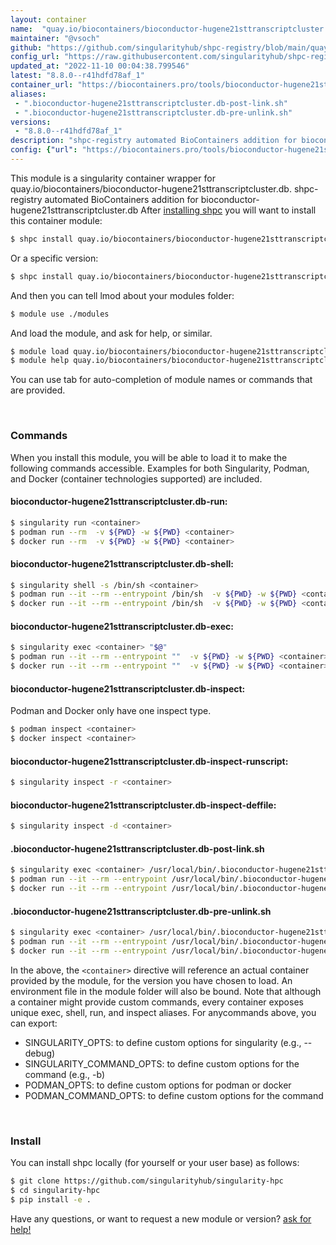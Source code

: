 ```yaml
---
layout: container
name:  "quay.io/biocontainers/bioconductor-hugene21sttranscriptcluster.db"
maintainer: "@vsoch"
github: "https://github.com/singularityhub/shpc-registry/blob/main/quay.io/biocontainers/bioconductor-hugene21sttranscriptcluster.db/container.yaml"
config_url: "https://raw.githubusercontent.com/singularityhub/shpc-registry/main/quay.io/biocontainers/bioconductor-hugene21sttranscriptcluster.db/container.yaml"
updated_at: "2022-11-10 00:04:38.799546"
latest: "8.8.0--r41hdfd78af_1"
container_url: "https://biocontainers.pro/tools/bioconductor-hugene21sttranscriptcluster.db"
aliases:
 - ".bioconductor-hugene21sttranscriptcluster.db-post-link.sh"
 - ".bioconductor-hugene21sttranscriptcluster.db-pre-unlink.sh"
versions:
 - "8.8.0--r41hdfd78af_1"
description: "shpc-registry automated BioContainers addition for bioconductor-hugene21sttranscriptcluster.db"
config: {"url": "https://biocontainers.pro/tools/bioconductor-hugene21sttranscriptcluster.db", "maintainer": "@vsoch", "description": "shpc-registry automated BioContainers addition for bioconductor-hugene21sttranscriptcluster.db", "latest": {"8.8.0--r41hdfd78af_1": "sha256:0d2484906dcd06cb90d87c63a560b499531f63adf630eef0e1c4869ded001264"}, "tags": {"8.8.0--r41hdfd78af_1": "sha256:0d2484906dcd06cb90d87c63a560b499531f63adf630eef0e1c4869ded001264"}, "docker": "quay.io/biocontainers/bioconductor-hugene21sttranscriptcluster.db", "aliases": {".bioconductor-hugene21sttranscriptcluster.db-post-link.sh": "/usr/local/bin/.bioconductor-hugene21sttranscriptcluster.db-post-link.sh", ".bioconductor-hugene21sttranscriptcluster.db-pre-unlink.sh": "/usr/local/bin/.bioconductor-hugene21sttranscriptcluster.db-pre-unlink.sh"}}
---
```


This module is a singularity container wrapper for quay.io/biocontainers/bioconductor-hugene21sttranscriptcluster.db.
shpc-registry automated BioContainers addition for bioconductor-hugene21sttranscriptcluster.db
After [installing shpc](#install) you will want to install this container module:


```bash
$ shpc install quay.io/biocontainers/bioconductor-hugene21sttranscriptcluster.db
```

Or a specific version:

```bash
$ shpc install quay.io/biocontainers/bioconductor-hugene21sttranscriptcluster.db:8.8.0--r41hdfd78af_1
```

And then you can tell lmod about your modules folder:

```bash
$ module use ./modules
```

And load the module, and ask for help, or similar.

```bash
$ module load quay.io/biocontainers/bioconductor-hugene21sttranscriptcluster.db/8.8.0--r41hdfd78af_1
$ module help quay.io/biocontainers/bioconductor-hugene21sttranscriptcluster.db/8.8.0--r41hdfd78af_1
```

You can use tab for auto-completion of module names or commands that are provided.

<br>

### Commands

When you install this module, you will be able to load it to make the following commands accessible.
Examples for both Singularity, Podman, and Docker (container technologies supported) are included.

#### bioconductor-hugene21sttranscriptcluster.db-run:

```bash
$ singularity run <container>
$ podman run --rm  -v ${PWD} -w ${PWD} <container>
$ docker run --rm  -v ${PWD} -w ${PWD} <container>
```

#### bioconductor-hugene21sttranscriptcluster.db-shell:

```bash
$ singularity shell -s /bin/sh <container>
$ podman run --it --rm --entrypoint /bin/sh  -v ${PWD} -w ${PWD} <container>
$ docker run --it --rm --entrypoint /bin/sh  -v ${PWD} -w ${PWD} <container>
```

#### bioconductor-hugene21sttranscriptcluster.db-exec:

```bash
$ singularity exec <container> "$@"
$ podman run --it --rm --entrypoint ""  -v ${PWD} -w ${PWD} <container> "$@"
$ docker run --it --rm --entrypoint ""  -v ${PWD} -w ${PWD} <container> "$@"
```

#### bioconductor-hugene21sttranscriptcluster.db-inspect:

Podman and Docker only have one inspect type.

```bash
$ podman inspect <container>
$ docker inspect <container>
```

#### bioconductor-hugene21sttranscriptcluster.db-inspect-runscript:

```bash
$ singularity inspect -r <container>
```

#### bioconductor-hugene21sttranscriptcluster.db-inspect-deffile:

```bash
$ singularity inspect -d <container>
```


#### .bioconductor-hugene21sttranscriptcluster.db-post-link.sh

```bash
$ singularity exec <container> /usr/local/bin/.bioconductor-hugene21sttranscriptcluster.db-post-link.sh
$ podman run --it --rm --entrypoint /usr/local/bin/.bioconductor-hugene21sttranscriptcluster.db-post-link.sh   -v ${PWD} -w ${PWD} <container> -c " $@"
$ docker run --it --rm --entrypoint /usr/local/bin/.bioconductor-hugene21sttranscriptcluster.db-post-link.sh   -v ${PWD} -w ${PWD} <container> -c " $@"
```


#### .bioconductor-hugene21sttranscriptcluster.db-pre-unlink.sh

```bash
$ singularity exec <container> /usr/local/bin/.bioconductor-hugene21sttranscriptcluster.db-pre-unlink.sh
$ podman run --it --rm --entrypoint /usr/local/bin/.bioconductor-hugene21sttranscriptcluster.db-pre-unlink.sh   -v ${PWD} -w ${PWD} <container> -c " $@"
$ docker run --it --rm --entrypoint /usr/local/bin/.bioconductor-hugene21sttranscriptcluster.db-pre-unlink.sh   -v ${PWD} -w ${PWD} <container> -c " $@"
```



In the above, the `<container>` directive will reference an actual container provided
by the module, for the version you have chosen to load. An environment file in the
module folder will also be bound. Note that although a container
might provide custom commands, every container exposes unique exec, shell, run, and
inspect aliases. For anycommands above, you can export:

 - SINGULARITY_OPTS: to define custom options for singularity (e.g., --debug)
 - SINGULARITY_COMMAND_OPTS: to define custom options for the command (e.g., -b)
 - PODMAN_OPTS: to define custom options for podman or docker
 - PODMAN_COMMAND_OPTS: to define custom options for the command

<br>

### Install

You can install shpc locally (for yourself or your user base) as follows:

```bash
$ git clone https://github.com/singularityhub/singularity-hpc
$ cd singularity-hpc
$ pip install -e .
```

Have any questions, or want to request a new module or version? [ask for help!](https://github.com/singularityhub/singularity-hpc/issues)